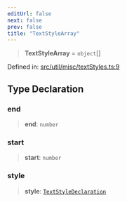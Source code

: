 ```yaml
---
editUrl: false
next: false
prev: false
title: "TextStyleArray"
---
```


> **TextStyleArray** = `object`[]

Defined in: [src/util/misc/textStyles.ts:9](https://github.com/fabricjs/fabric.js/blob/fea1b29b7495d9634e300bd4bfa43de097745805/src/util/misc/textStyles.ts#L9)

## Type Declaration

### end

> **end**: `number`

### start

> **start**: `number`

### style

> **style**: [`TextStyleDeclaration`](/api/type-aliases/textstyledeclaration/)
